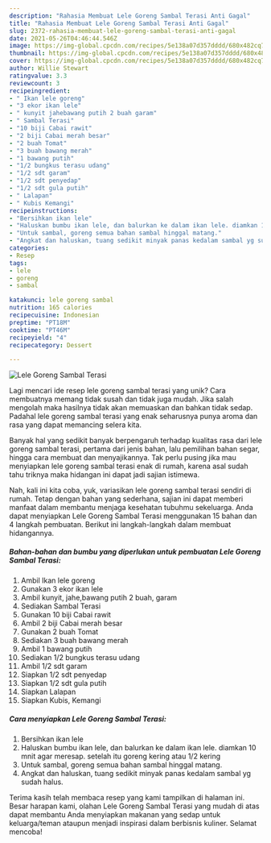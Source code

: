 ```yaml
---
description: "Rahasia Membuat Lele Goreng Sambal Terasi Anti Gagal"
title: "Rahasia Membuat Lele Goreng Sambal Terasi Anti Gagal"
slug: 2372-rahasia-membuat-lele-goreng-sambal-terasi-anti-gagal
date: 2021-05-26T04:46:44.546Z
image: https://img-global.cpcdn.com/recipes/5e138a07d357dddd/680x482cq70/lele-goreng-sambal-terasi-foto-resep-utama.jpg
thumbnail: https://img-global.cpcdn.com/recipes/5e138a07d357dddd/680x482cq70/lele-goreng-sambal-terasi-foto-resep-utama.jpg
cover: https://img-global.cpcdn.com/recipes/5e138a07d357dddd/680x482cq70/lele-goreng-sambal-terasi-foto-resep-utama.jpg
author: Willie Stewart
ratingvalue: 3.3
reviewcount: 3
recipeingredient:
- " Ikan lele goreng"
- "3 ekor ikan lele"
- " kunyit jahebawang putih 2 buah garam"
- " Sambal Terasi"
- "10 biji Cabai rawit"
- "2 biji Cabai merah besar"
- "2 buah Tomat"
- "3 buah bawang merah"
- "1 bawang putih"
- "1/2 bungkus terasu udang"
- "1/2 sdt garam"
- "1/2 sdt penyedap"
- "1/2 sdt gula putih"
- " Lalapan"
- " Kubis Kemangi"
recipeinstructions:
- "Bersihkan ikan lele"
- "Haluskan bumbu ikan lele, dan balurkan ke dalam ikan lele. diamkan 10 mnit agar meresap. setelah itu goreng kering atau 1/2 kering"
- "Untuk sambal, goreng semua bahan sambal hinggal matang."
- "Angkat dan haluskan, tuang sedikit minyak panas kedalam sambal yg sudah halus."
categories:
- Resep
tags:
- lele
- goreng
- sambal

katakunci: lele goreng sambal 
nutrition: 165 calories
recipecuisine: Indonesian
preptime: "PT18M"
cooktime: "PT46M"
recipeyield: "4"
recipecategory: Dessert

---
```



![Lele Goreng Sambal Terasi](https://img-global.cpcdn.com/recipes/5e138a07d357dddd/680x482cq70/lele-goreng-sambal-terasi-foto-resep-utama.jpg)

Lagi mencari ide resep lele goreng sambal terasi yang unik? Cara membuatnya memang tidak susah dan tidak juga mudah. Jika salah mengolah maka hasilnya tidak akan memuaskan dan bahkan tidak sedap. Padahal lele goreng sambal terasi yang enak seharusnya punya aroma dan rasa yang dapat memancing selera kita.

Banyak hal yang sedikit banyak berpengaruh terhadap kualitas rasa dari lele goreng sambal terasi, pertama dari jenis bahan, lalu pemilihan bahan segar, hingga cara membuat dan menyajikannya. Tak perlu pusing jika mau menyiapkan lele goreng sambal terasi enak di rumah, karena asal sudah tahu triknya maka hidangan ini dapat jadi sajian istimewa.




Nah, kali ini kita coba, yuk, variasikan lele goreng sambal terasi sendiri di rumah. Tetap dengan bahan yang sederhana, sajian ini dapat memberi manfaat dalam membantu menjaga kesehatan tubuhmu sekeluarga. Anda dapat menyiapkan Lele Goreng Sambal Terasi menggunakan 15 bahan dan 4 langkah pembuatan. Berikut ini langkah-langkah dalam membuat hidangannya.

<!--inarticleads1-->

##### Bahan-bahan dan bumbu yang diperlukan untuk pembuatan Lele Goreng Sambal Terasi:

1. Ambil  Ikan lele goreng
1. Gunakan 3 ekor ikan lele
1. Ambil  kunyit, jahe,bawang putih 2 buah, garam
1. Sediakan  Sambal Terasi
1. Gunakan 10 biji Cabai rawit
1. Ambil 2 biji Cabai merah besar
1. Gunakan 2 buah Tomat
1. Sediakan 3 buah bawang merah
1. Ambil 1 bawang putih
1. Sediakan 1/2 bungkus terasu udang
1. Ambil 1/2 sdt garam
1. Siapkan 1/2 sdt penyedap
1. Siapkan 1/2 sdt gula putih
1. Siapkan  Lalapan
1. Siapkan  Kubis, Kemangi




<!--inarticleads2-->

##### Cara menyiapkan Lele Goreng Sambal Terasi:

1. Bersihkan ikan lele
1. Haluskan bumbu ikan lele, dan balurkan ke dalam ikan lele. diamkan 10 mnit agar meresap. setelah itu goreng kering atau 1/2 kering
1. Untuk sambal, goreng semua bahan sambal hinggal matang.
1. Angkat dan haluskan, tuang sedikit minyak panas kedalam sambal yg sudah halus.




Terima kasih telah membaca resep yang kami tampilkan di halaman ini. Besar harapan kami, olahan Lele Goreng Sambal Terasi yang mudah di atas dapat membantu Anda menyiapkan makanan yang sedap untuk keluarga/teman ataupun menjadi inspirasi dalam berbisnis kuliner. Selamat mencoba!
